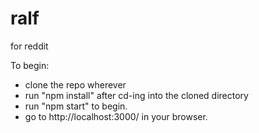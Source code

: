 # ralf
for reddit


To begin: 

- clone the repo wherever
- run "npm install" after cd-ing into the cloned directory
- run "npm start" to begin. 
- go to http://localhost:3000/ in your browser. 
